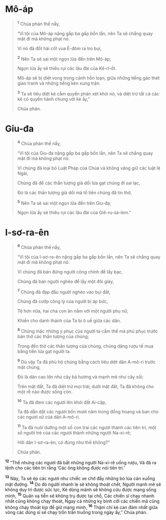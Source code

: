 # Mô-áp

> <sup><b>1</b></sup> Chúa phán thế nầy,
> 
> “Vì tội của Mô-áp nặng gấp ba gấp bốn lần, nên Ta sẽ chẳng quay mặt đi mà không phạt nó.
> 
> Vì nó đã đốt hài cốt vua Ê-đôm ra tro bụi,
> 
> <sup><b>2</b></sup> Nên Ta sẽ sai một ngọn lửa đến trên Mô-áp;
> 
> Ngọn lửa ấy sẽ thiêu rụi các lâu đài của Kê-ri-ốt.
> 
> Mô-áp sẽ bị diệt vong trong cảnh hỗn loạn, giữa những tiếng gào thét giao tranh và những tiếng kèn xung trận.
> 
> <sup><b>3</b></sup> Ta sẽ tiêu diệt kẻ cầm quyền phán xét khỏi nó, và diệt trừ tất cả các kẻ có quyền hành chung với kẻ ấy,”
> 
> Chúa phán.
>

# Giu-đa

> <sup><b>4</b></sup> Chúa phán thế nầy,
> 
> “Vì tội của Giu-đa nặng gấp ba gấp bốn lần, nên Ta sẽ chẳng quay mặt đi mà không phạt nó.
> 
> Vì chúng đã loại bỏ Luật Pháp của Chúa và không vâng giữ các luật lệ Ngài,
> 
> Chúng đã để các thần tượng giả dối lừa gạt chúng đi sai lạc,
> 
> Ðó là các thần tượng giả dối mà tổ tiên chúng đã tin thờ,
> 
> <sup><b>5</b></sup> Nên Ta sẽ sai một ngọn lửa đến trên Giu-đa;
> 
> Ngọn lửa ấy sẽ thiêu rụi các lâu đài của Giê-ru-sa-lem.”
>

# I-sơ-ra-ên

> <sup><b>6</b></sup> Chúa phán thế nầy,
> 
> “Vì tội của I-sơ-ra-ên nặng gấp ba gấp bốn lần, nên Ta sẽ chẳng quay mặt đi mà không phạt nó.
> 
> Vì chúng đã bán đứng người công chính để lấy bạc,
> 
> Chúng đã bán người nghèo để lấy một đôi giày,
> 
> <sup><b>7</b></sup> Chúng đã đạp đầu người nghèo vào bụi đất,
> 
> Chúng đã cướp công lý của người bị áp bức,
> 
> Tệ hơn nữa, hai cha con ăn nằm với một người phụ nữ,
> 
> Khiến cho danh thánh của Ta bị ô uế giữa các dân.
> 
> <sup><b>8</b></sup> Chúng mặc những y phục của người ta cầm thế mà phủ phục trước bàn thờ các thần tượng của chúng;
> 
> Trong đền thờ các thần tượng của chúng, chúng dâng rượu tế mua bằng tiền lừa gạt người ta.
> 
> <sup><b>9</b></sup> Dù vậy Ta đã phù hộ chúng bằng cách tiêu diệt dân A-mô-ri trước mặt chúng,
> 
> Ðó là dân cao lớn như cây bá hương và mạnh mẽ như cây sồi;
> 
> Trên mặt đất, Ta đã diệt trừ mọi trái; dưới mặt đất, Ta đã không cho một rễ nào được sống còn.
> 
> <sup><b>10</b></sup> Ta đã đem các ngươi lên khỏi đất Ai-cập,
> 
> Ta đã dẫn dắt các ngươi bốn mươi năm trong đồng hoang và ban cho các ngươi xứ của dân A-mô-ri.
> 
> <sup><b>11</b></sup> Ta đã nuôi dưỡng một số con trai các ngươi thành các tiên tri, một số người trẻ của các ngươi thành những người Na-xi-rê;
> 
> Hỡi dân I-sơ-ra-ên, có đúng như thế không?”
> 
> Chúa phán.
>

<sup><b>12</b></sup> “Thế nhưng các ngươi đã bắt những người Na-xi-rê uống rượu, Và đã ra lệnh cho các tiên tri rằng ‘Các ông không được nói tiên tri.’

<sup><b>13</b></sup> Này, Ta sẽ ép các ngươi như chiếc xe chở đầy những bó lúa cán xuống mặt đường. <sup><b>14</b></sup> Do đó người nhanh lẹ sẽ không thoát chết, Người mạnh mẽ sẽ không duy trì được sức lực, Kẻ dũng mãnh sẽ không cứu được mạng sống mình, <sup><b>15</b></sup> Quân xạ tiễn sẽ không trụ được tại chỗ, Các chiến sĩ chạy nhanh nhất cũng không chạy thoát, Ngay cả những kỵ binh cỡi các chiến mã cũng không chạy thoát kịp để giữ mạng mình, <sup><b>16</b></sup> Thậm chí kẻ can đảm nhất giữa vòng các dũng sĩ sẽ chạy trốn trần truồng trong ngày ấy,” Chúa phán.

